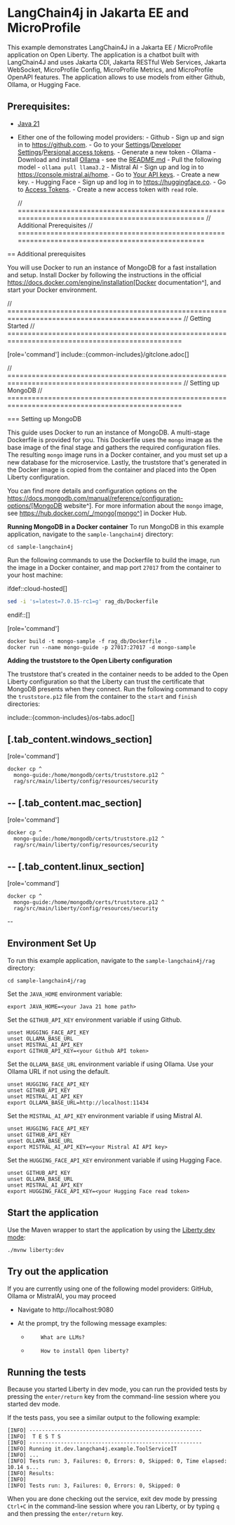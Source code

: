 # LangChain4j in Jakarta EE and MicroProfile

This example demonstrates LangChain4J in a Jakarta EE / MicroProfile application on Open Liberty. The application is a chatbot built with LangChain4J and uses Jakarta CDI, Jakarta RESTful Web Services, Jakarta WebSocket, MicroProfile Config, MicroProfile Metrics, and MicroProfile OpenAPI features. The application allows to use models from either Github, Ollama, or Hugging Face.

## Prerequisites:

- [Java 21](https://developer.ibm.com/languages/java/semeru-runtimes/downloads)
- Either one of the following model providers: - Github - Sign up and sign in to https://github.com. - Go to your [Settings](https://github.com/settings/profile)/[Developer Settings](https://github.com/settings/developers)/[Persional access tokens](https://github.com/settings/personal-access-tokens). - Generate a new token - Ollama - Download and install [Ollama](https://ollama.com/download) - see the [README.md](https://github.com/ollama/ollama/blob/main/README.md#ollama) - Pull the following model - `ollama pull llama3.2` - Mistral AI - Sign up and log in to https://console.mistral.ai/home. - Go to [Your API keys](https://console.mistral.ai/api-keys). - Create a new key. - Hugging Face - Sign up and log in to https://huggingface.co. - Go to [Access Tokens](https://huggingface.co/settings/tokens). - Create a new access token with `read` role.

  // =================================================================================================
  // Additional Prerequisites
  // =================================================================================================

== Additional prerequisites

You will use Docker to run an instance of MongoDB for a fast installation and setup. Install Docker by following the instructions in the official https://docs.docker.com/engine/installation[Docker documentation^], and start your Docker environment.

// =================================================================================================
// Getting Started
// =================================================================================================

[role='command']
include::{common-includes}/gitclone.adoc[]

// =================================================================================================
// Setting up MongoDB
// =================================================================================================

=== Setting up MongoDB

This guide uses Docker to run an instance of MongoDB. A multi-stage Dockerfile is provided for you. This Dockerfile uses the `mongo` image as the base image of the final stage and gathers the required configuration files. The resulting `mongo` image runs in a Docker container, and you must set up a new database for the microservice. Lastly, the truststore that's generated in the Docker image is copied from the container and placed into the Open Liberty configuration.

You can find more details and configuration options on the https://docs.mongodb.com/manual/reference/configuration-options/[MongoDB website^]. For more information about the `mongo` image, see https://hub.docker.com/_/mongo[mongo^] in Docker Hub.

**Running MongoDB in a Docker container**
To run MongoDB in this example application, navigate to the `sample-langchain4j` directory:

```
cd sample-langchain4j
```

Run the following commands to use the Dockerfile to build the image, run the image in a Docker container, and map port `27017` from the container to your host machine:

ifdef::cloud-hosted[]

```bash
sed -i 's=latest=7.0.15-rc1=g' rag_db/Dockerfile
```

endif::[]

[role='command']

```
docker build -t mongo-sample -f rag_db/Dockerfile .
docker run --name mongo-guide -p 27017:27017 -d mongo-sample
```

**Adding the truststore to the Open Liberty configuration**

The truststore that's created in the container needs to be added to the Open Liberty configuration so that the Liberty can trust the certificate that MongoDB presents when they connect. Run the following command to copy the `truststore.p12` file from the container to the `start` and `finish` directories:

include::{common-includes}/os-tabs.adoc[]

## [.tab_content.windows_section]

[role='command']

```
docker cp ^
  mongo-guide:/home/mongodb/certs/truststore.p12 ^
  rag/src/main/liberty/config/resources/security
```

--
[.tab_content.mac_section]
--
[role='command']

```
docker cp ^
  mongo-guide:/home/mongodb/certs/truststore.p12 ^
  rag/src/main/liberty/config/resources/security
```

--
[.tab_content.linux_section]
--
[role='command']

```
docker cp ^
  mongo-guide:/home/mongodb/certs/truststore.p12 ^
  rag/src/main/liberty/config/resources/security
```

--

## Environment Set Up

To run this example application, navigate to the `sample-langchain4j/rag` directory:

```
cd sample-langchain4j/rag
```

Set the `JAVA_HOME` environment variable:

```
export JAVA_HOME=<your Java 21 home path>
```

Set the `GITHUB_API_KEY` environment variable if using Github.

```
unset HUGGING_FACE_API_KEY
unset OLLAMA_BASE_URL
unset MISTRAL_AI_API_KEY
export GITHUB_API_KEY=<your Github API token>
```

Set the `OLLAMA_BASE_URL` environment variable if using Ollama. Use your Ollama URL if not using the default.

```
unset HUGGING_FACE_API_KEY
unset GITHUB_API_KEY
unset MISTRAL_AI_API_KEY
export OLLAMA_BASE_URL=http://localhost:11434
```

Set the `MISTRAL_AI_API_KEY` environment variable if using Mistral AI.

```
unset HUGGING_FACE_API_KEY
unset GITHUB_API_KEY
unset OLLAMA_BASE_URL
export MISTRAL_AI_API_KEY=<your Mistral AI API key>
```

Set the `HUGGING_FACE_API_KEY` environment variable if using Hugging Face.

```
unset GITHUB_API_KEY
unset OLLAMA_BASE_URL
unset MISTRAL_AI_API_KEY
export HUGGING_FACE_API_KEY=<your Hugging Face read token>
```

## Start the application

Use the Maven wrapper to start the application by using the [Liberty dev mode](https://openliberty.io/docs/latest/development-mode.html):

```
./mvnw liberty:dev
```

## Try out the application

If you are currently using one of the following model providers: GitHub, Ollama or MistralAI, you may proceed

- Navigate to http://localhost:9080
- At the prompt, try the following message examples:

  - ```
        What are LLMs?
    ```
  - ```
        How to install Open liberty?
    ```

## Running the tests

Because you started Liberty in dev mode, you can run the provided tests by pressing the `enter/return` key from the command-line session where you started dev mode.

If the tests pass, you see a similar output to the following example:

```
[INFO] -------------------------------------------------------
[INFO]  T E S T S
[INFO] -------------------------------------------------------
[INFO] Running it.dev.langchan4j.example.ToolServiceIT
[INFO] ...
[INFO] Tests run: 3, Failures: 0, Errors: 0, Skipped: 0, Time elapsed: 10.14 s...
[INFO] Results:
[INFO]
[INFO] Tests run: 3, Failures: 0, Errors: 0, Skipped: 0
```

When you are done checking out the service, exit dev mode by pressing `Ctrl+C` in the command-line session where you ran Liberty, or by typing `q` and then pressing the `enter/return` key.
